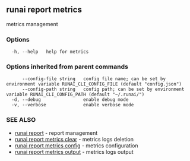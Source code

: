 ## runai report metrics

metrics management

### Options

```
  -h, --help   help for metrics
```

### Options inherited from parent commands

```
      --config-file string   config file name; can be set by environment variable RUNAI_CLI_CONFIG_FILE (default "config.json")
      --config-path string   config path; can be set by environment variable RUNAI_CLI_CONFIG_PATH (default "~/.runai/")
  -d, --debug                enable debug mode
  -v, --verbose              enable verbose mode
```

### SEE ALSO

* [runai report](runai_report.md)	 - report management
* [runai report metrics clear](runai_report_metrics_clear.md)	 - metrics logs deletion
* [runai report metrics config](runai_report_metrics_config.md)	 - metrics configuration
* [runai report metrics output](runai_report_metrics_output.md)	 - metrics logs output

